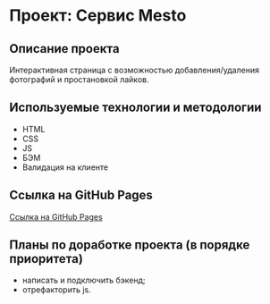 # Проект: Сервис Mesto

## Описание проекта
Интерактивная страница с возможностью добавления/удаления фотографий и простановкой лайков.

## Используемые технологии и методологии
* HTML
* CSS
* JS
* БЭМ
* Валидация на клиенте

## Ссылка на GitHub Pages
[Ссылка на GitHub Pages](https://avorber.github.io/mesto/index.html)

## Планы по доработке проекта (в порядке приоритета)
* написать и подключить бэкенд;
* отрефакторить js.
